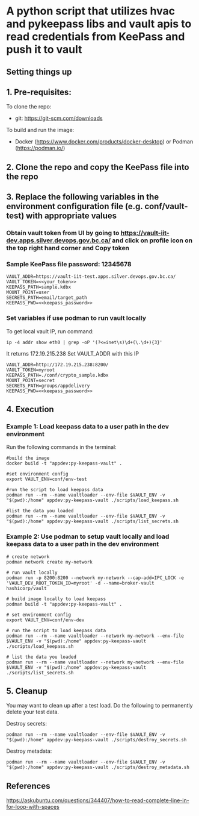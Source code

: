 # A python script that utilizes hvac and pykeepass libs and vault apis to read credentials from KeePass and push it to vault #

## Setting things up ##

## 1. Pre-requisites: ##


To clone the repo:
* git: https://git-scm.com/downloads

To build and run the image:
* Docker (https://www.docker.com/products/docker-desktop) or Podman (https://podman.io/)
## 2. Clone the repo and copy the KeePass file into the repo

## 3. Replace the following variables in the environment configuration file (e.g. conf/vault-test) with appropriate values ##

### Obtain vault token from UI by going to https://vault-iit-dev.apps.silver.devops.gov.bc.ca/ and click on profile icon on the top right hand corner and Copy token
### Sample KeePass file password: 12345678

```
VAULT_ADDR=https://vault-iit-test.apps.silver.devops.gov.bc.ca/
VAULT_TOKEN=<<your_token>>
KEEPASS_PATH=sample.kdbx
MOUNT_POINT=user
SECRETS_PATH=email/target_path
KEEPASS_PWD=<<keepass_password>>

```
### Set variables if use podman to run vault locally
To get local vault IP, run command:
```
ip -4 addr show eth0 | grep -oP '(?<=inet\s)\d+(\.\d+){3}'

```
It returns 172.19.215.238
Set VAULT_ADDR with this IP

```
VAULT_ADDR=http://172.19.215.238:8200/
VAULT_TOKEN=myroot
KEEPASS_PATH=./conf/crypto_sample.kdbx
MOUNT_POINT=secret
SECRETS_PATH=groups/appdelivery
KEEPASS_PWD=<<keepass_password>>

```

## 4. Execution ##

### Example 1: Load keepass data to a user path in the dev environment ###

Run the following commands in the terminal:

```
#build the image
docker build -t "appdev:py-keepass-vault" .

#set environment config
export VAULT_ENV=conf/env-test

#run the script to load keepass data
podman run --rm --name vaultloader --env-file $VAULT_ENV -v "$(pwd):/home" appdev:py-keepass-vault ./scripts/load_keepass.sh

#list the data you loaded
podman run --rm --name vaultloader --env-file $VAULT_ENV -v "$(pwd):/home" appdev:py-keepass-vault ./scripts/list_secrets.sh

```
### Example 2: Use podman to setup vault locally and load keepass data to a user path in the dev environment ###

```
# create network
podman network create my-network

# run vault locally
podman run -p 8200:8200 --network my-network --cap-add=IPC_LOCK -e 'VAULT_DEV_ROOT_TOKEN_ID=myroot' -d --name=broker-vault hashicorp/vault

# build image locally to load keepass
podman build -t "appdev:py-keepass-vault" .

# set environment config
export VAULT_ENV=conf/env-dev

# run the script to load keepass data
podman run --rm --name vaultloader --network my-network --env-file $VAULT_ENV -v "$(pwd):/home" appdev:py-keepass-vault ./scripts/load_keepass.sh

# list the data you loaded
podman run --rm --name vaultloader --network my-network --env-file $VAULT_ENV -v "$(pwd):/home" appdev:py-keepass-vault ./scripts/list_secrets.sh

```

## 5. Cleanup ##

You may want to clean up after a test load. Do the following to permanently delete your test data.

Destroy secrets:
```
podman run --rm --name vaultloader --env-file $VAULT_ENV -v "$(pwd):/home" appdev:py-keepass-vault ./scripts/destroy_secrets.sh
```

Destroy metadata:
```
podman run --rm --name vaultloader --env-file $VAULT_ENV -v "$(pwd):/home" appdev:py-keepass-vault ./scripts/destroy_metadata.sh
```

## References ##

https://askubuntu.com/questions/344407/how-to-read-complete-line-in-for-loop-with-spaces
